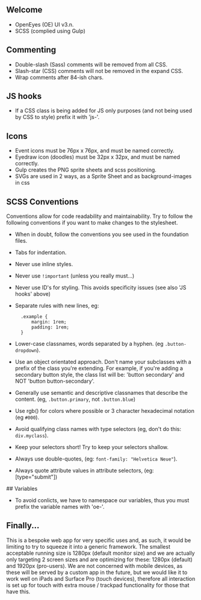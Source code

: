 ## Welcome

* OpenEyes (OE) UI v3.n. 
* SCSS (complied using Gulp)


## Commenting

* Double-slash (Sass) comments will be removed from all CSS.
* Slash-star (CSS) comments will not be removed in the expand CSS.
* Wrap comments after 84-ish chars.

## JS hooks

* If a CSS class is being added for JS only purposes (and not being used by CSS to style)
  prefix it with 'js-'. 
  
## Icons

* Event icons must be 76px x 76px, and must be named correctly. 
* Eyedraw icon (doodles) must be 32px x 32px, and must be named correctly.
* Gulp creates the PNG sprite sheets and scss positioning.
* SVGs are used in 2 ways, as a Sprite Sheet and as background-images in css

## SCSS Conventions

Conventions allow for code readability and maintainability. Try to follow
the following conventions if you want to make changes to the stylesheet.

* When in doubt, follow the conventions you see used in the foundation files.
* Tabs for indentation.
* Never use inline styles.
* Never use `!important` (unless you really must...)
* Never use ID's for styling. This avoids specificity issues (see also 'JS hooks' above)
* Separate rules with new lines, eg:

        .example {
            margin: 1rem;
            padding: 1rem;
        }

* Lower-case classnames, words separated by a hyphen. (eg `.button-dropdown`).
* Use an object orientated approach. Don't name your subclasses with
  a prefix of the class you're extending. For example, if you're adding a secondary
  button style, the class list will be: 'button secondary' and NOT 'button button-secondary'.
* Generally use semantic and descriptive classnames that describe the content.
  (eg, `.button.primary`, not `.button.blue`)
* Use rgb() for colors where possible or 3 character hexadecimal notation (eg `#000`).
* Avoid qualifying class names with type selectors (eg, don't do this: `div.myclass`).
* Keep your selectors short! Try to keep your selectors shallow. 
* Always use double-quotes, (eg: `font-family: "Helvetica Neue"`).
* Always quote attribute values in attribute selectors, (eg: [type="submit"])

## Variables

* To avoid conlicts, we have to namespace our variables, thus you must prefix 
  the variable names with 'oe-'.

## Finally...

This is a bespoke web app for very specific uses and, as such, it would be limiting to try to 
squeeze it into a generic framework. The smallest acceptable running size is 1280px (default
monitor size) and we are actually only targeting 2 screen sizes and are optimizing for 
these: 1280px (default) and 1920px (pro-users). We are not concerned with mobile devices, 
as these will be served by a custom app in the future, but we would like it to work well on 
iPads and Surface Pro (touch devices), therefore all interaction is set up for touch with extra
mouse / trackpad functionality for those that have this.

